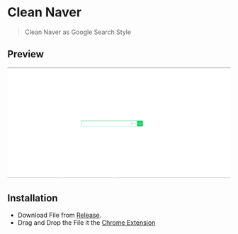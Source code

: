 # Clean Naver

> Clean Naver as Google Search Style

## Preview

![Preview](preview.png)

## Installation

- Download File from [Release]([release](https://github.com/wonderlandpark/clean-naver/releases)).
- Drag and Drop the File it the [Chrome Extension](chrome://extension)
